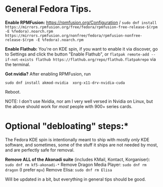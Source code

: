# General Fedora Tips.

**Enable RPMFusion:** https://rpmfusion.org/Configuration / 
``sudo dnf install https://mirrors.rpmfusion.org/free/fedora/rpmfusion-free-release-$(rpm -E %fedora).noarch.rpm https://mirrors.rpmfusion.org/nonfree/fedora/rpmfusion-nonfree-release-$(rpm -E %fedora).noarch.rpm``

**Enable Flathub:** You're on KDE spin, if you want to enable it via discover, go to Settings and click the button "Enable Flathub", or 
``flatpak remote-add --if-not-exists flathub https://flathub.org/repo/flathub.flatpakrepo`` 
via the terminal.

**Got nvidia?**
After enabling RPMFusion, run 

``sudo dnf install akmod-nvidia  xorg-x11-drv-nvidia-cuda``

Reboot.

NOTE: I don't use Nvidia, nor am I very well versed in Nvidia on Linux, but the above should work for *most* people with 900+ series cards.

# Optional "debloating" steps:* 
The Fedora KDE spin is intentionally meant to ship with mostly *only* KDE software, and sometimes, some of the stuff it ships are not needed by most, and are perfectly safe for removal.

**Remove ALL of the Akonadi suite** (includes KMail, Kontact, Korganiser): ``sudo dnf rm kf5-akonadi-*``
Remove Dragon Media Player: ``sudo dnf rm dragon`` (I prefer ``mpv``) 
Remove Elisa: ``sudo dnf rm Elisa``

Will be updated in a bit, but everything in general tips should be good.
